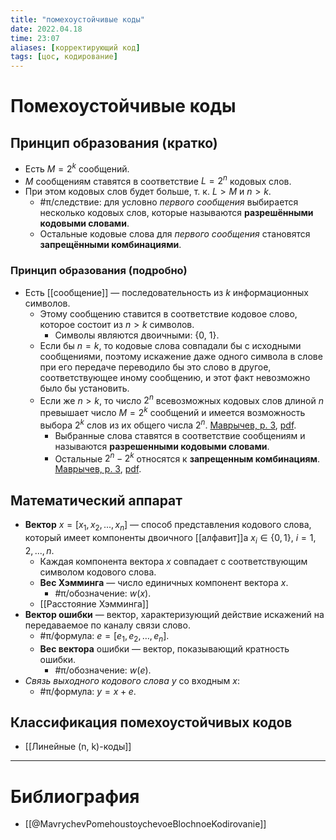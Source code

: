 ```yaml
---
title: "помехоустойчивые коды"
date: 2022.04.18
time: 23:07
aliases: [корректирующий код]
tags: [цос, кодирование]
---
```


# Помехоустойчивые коды

## Принцип образования (кратко)

- Есть $M=2^{k}$ сообщений.
- $M$ сообщениям ставятся в соответствие $L=2^{n}$ кодовых слов.
- При этом кодовых слов будет больше, т. к. $L>M$ и $n>k$.
	- #π/следствие: для условно *первого сообщения* выбирается несколько кодовых слов, которые называются **разрешёнными кодовыми словами**.
	- Остальные кодовые слова для *первого сообщения* становятся **запрещёнными комбинациями**.

### Принцип образования (подробно)

- Есть [[сообщение]] — последовательность из $k$ информационных символов.
	- Этому сообщению ставится в соответствие кодовое слово, которое состоит из $n>k$ символов.
		- Символы являются двоичными: {0, 1}.
	- Если бы $n=k$, то кодовые слова совпадали бы с исходными сообщениями, поэтому искажение даже одного символа в слове при его передаче переводило бы это слово в другое, соответствующее иному сообщению, и этот факт невозможно было бы установить.
	- Если же $n>k$, то число $2^{n}$ всевозможных кодовых слов длиной $n$ превышает число $M=2^k$ сообщений и имеется возможность выбора $2^k$ слов из их общего числа $2^n$. [Маврычев, p. 3](zotero://select/library/items/UDI2PI2I), [pdf](zotero://open-pdf/library/items/FZNKWKVR?page=3&annotation=SKQS8L3C).
		- Выбранные слова ставятся в соответствие сообщениям и называются **разрешенными кодовыми словами**.
		- Остальные $2^n-2^k$ относятся к **запрещенным комбинациям**. [Маврычев, p. 3](zotero://select/library/items/UDI2PI2I), [pdf](zotero://open-pdf/library/items/FZNKWKVR?page=3&annotation=3TN3L57T).

## Математический аппарат

- **Вектор** $x=[x_{1}, x_{2}, ..., x_{n}]$ — способ представления кодового слова, который имеет компоненты двоичного [[алфавит]]а $x_i \in \{0, 1\}$, $i=1, 2,..., n$.
	- Каждая компонента вектора $x$ совпадает с соответствующим символом кодового слова.
	- **Вес Хэмминга** — число единичных компонент вектора $x$.
		- #π/обозначение: $w(x)$.
	- [[Расстояние Хэмминга]]
- **Вектор ошибки** — вектор, характеризующий действие искажений на передаваемое по каналу связи слово.
	- #π/формула: $e=[e_{1},e_{2},\dots,e_{n}]$.
	- **Вес вектора** ошибки — вектор, показывающий кратность ошибки.
		- #π/обозначение: $w(e)$.
- *Связь выходного кодового слова* $y$ со входным $x$:
	- #π/формула: $y=x+e$.

## Классификация помехоустойчивых кодов

- [[Линейные (n, k)-коды]]

---

# Библиография

- [[@MavrychevPomehoustoychevoeBlochnoeKodirovanie]]